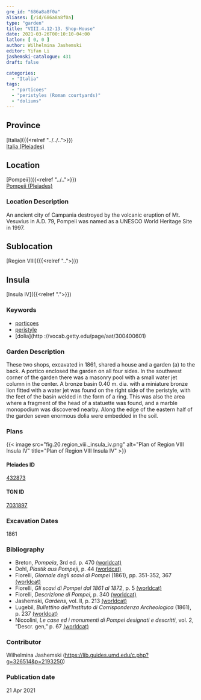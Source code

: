 ```yaml
---
gre_id: "686a8a8f0a"
aliases: [/id/686a8a8f0a]
type: "garden"
title: "VIII.4.12-13. Shop-House"
date: 2021-03-26T00:10:10-04:00
latlon: [ 0, 0 ]
author: Wilhelmina Jashemski
editor: Yifan Li
jashemski-catalogue: 431
draft: false

categories:
  - "Italia"
tags:
  - "porticoes"
  - "peristyles (Roman courtyards)"
  - "doliums"
---
```


## Province
[Italia]({{<relref "../../..">}}) \
[Italia (Pleiades)](https://pleiades.stoa.org/places/1052)

## Location
[Pompeii]({{<relref "../..">}}) \
[Pompeii (Pleiades)](https://pleiades.stoa.org/places/433032)

### Location Description
An ancient city of Campania destroyed by the volcanic eruption of Mt. Vesuvius in A.D. 79, Pompeii was named as a UNESCO World Heritage Site in 1997.

## Sublocation
[Region VIII]({{<relref "..">}})

## Insula
[Insula IV]({{<relref ".">}})

### Keywords
 - [porticoes](http://vocab.getty.edu/page/aat/300004145)
 - [peristyle](http://vocab.getty.edu/page/aat/300080971)
 - [dolia](http ://vocab.getty.edu/page/aat/300400601)

### Garden Description
These two shops, excavated in 1861, shared a house and a garden (a) to the back. A portico enclosed the garden on all four sides. In the southwest corner of the garden there was a masonry pool with a small water jet column in the center. A bronze basin 0.40 m. dia. with a miniature bronze lion fitted with a water jet was found on the right side of the peristyle, with the feet of the basin welded in the form of a ring.  This was also the area where a fragment of the head of a statuette was found, and a marble monopodium was discovered nearby. Along the edge of the eastern half of the garden seven enormous dolia were embedded in the soil.

### Plans
{{< image src="fig.20.region_viii._insula_iv.png" alt="Plan of Region VIII Insula IV" title="Plan of Region VIII Insula IV" >}}

#### Pleiades ID
[432873](https://pleiades.stoa.org/places/538911200)

#### TGN ID
[7031897](http://vocab.getty.edu/page/tgn/2053030)

###  Excavation Dates
1861

### Bibliography
* Breton, *Pompeia*, 3rd ed. p. 470 [(worldcat)](http://www.worldcat.org/oclc/894211341)
* Dohl, *Plastik aus Pompeji*, p. 44 [(worldcat)](http://www.worldcat.org/oclc/52662796)
* Fiorelli, *Giornale degli scavi di Pompei* (1861), pp. 351-352, 367 [(worldcat)](http://www.worldcat.org/oclc/962518899)
* Fiorelli, *Gli scavi di Pompei dal 1861 al 1872*, p. 5 [(worldcat)](http://www.worldcat.org/oclc/65043382)
* Fiorelli, *Descrizione di Pompei*, p. 340 [(worldcat)](http://www.worldcat.org/oclc/252039996)
* Jashemski, *Gardens*, vol. II, p. 213 [(worldcat)](http://www.worldcat.org/oclc/1113367431)
* Lugebil, *Bullettino dell'Instituto di Corrispondenza Archeologica* (1861), p. 237 [(worldcat)](http://www.worldcat.org/oclc/823239162)
* Niccolini, *Le case ed i monumenti di Pompei designati e descritti*, vol. 2, “Descr. gen,” p. 67 [(worldcat)](http://www.worldcat.org/oclc/906755593)

### Contributor
Wilhelmina Jashemski (https://lib.guides.umd.edu/c.php?g=326514&p=2193250)

### Publication date

21 Apr 2021
